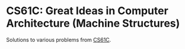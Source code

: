 # CS61C: Great Ideas in Computer Architecture (Machine Structures)

Solutions to various problems from [CS61C](http://inst.eecs.berkeley.edu/~cs61c/sp15/).
